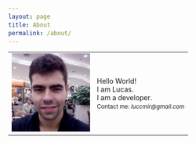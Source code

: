 ```yaml
---
layout: page
title: About
permalink: /about/
---
```


<table style="width:85%; padding:0;">
    <tr>
        <td>
            <img src="/assets/about/eu.jpg" width="160"/>
        </td>
        <td>
            Hello World!<br>I am Lucas.<br>
            I am a developer.<br>
            <small>Contact me: <i>luccmir@gmail.com</i></small>
        </td>
    </tr>
</table>

